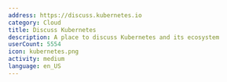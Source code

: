 ```yaml
---
address: https://discuss.kubernetes.io
category: Cloud
title: Discuss Kubernetes
description: A place to discuss Kubernetes and its ecosystem
userCount: 5554
icon: kubernetes.png
activity: medium
language: en_US
---
```

